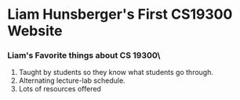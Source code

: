 
# Liam Hunsberger's First CS19300 Website
### Liam's Favorite things about CS 19300\
1. Taught by students so they know what students go through.
2. Alternating lecture-lab schedule.
3. Lots of resources offered

